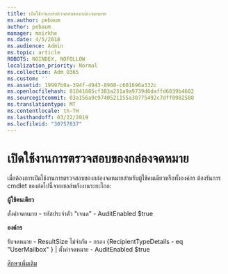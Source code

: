 ```yaml
---
title: เปิดใช้งานการตรวจสอบของกล่องจดหมาย
ms.author: pebaum
author: pebaum
manager: mnirkhe
ms.date: 4/5/2018
ms.audience: Admin
ms.topic: article
ROBOTS: NOINDEX, NOFOLLOW
localization_priority: Normal
ms.collection: Adm_O365
ms.custom: ''
ms.assetid: 19997b0a-394f-4943-8908-c601696a332c
ms.openlocfilehash: 81041685cf383a231a9a9739d6daffd6039b4602
ms.sourcegitcommit: 03a156a9c9740521155a30775492c7dff0982588
ms.translationtype: MT
ms.contentlocale: th-TH
ms.lasthandoff: 03/22/2019
ms.locfileid: "30757837"
---
```

# <a name="enable-mailbox-auditing"></a>เปิดใช้งานการตรวจสอบของกล่องจดหมาย

เมื่อต้องการเปิดใช้งานการตรวจสอบของกล่องจดหมายสำหรับผู้ใช้คนเดียวหรือทั้งองค์กร ต้องรันการ cmdlet ของต่อไปนี้จากเชลล์พลังงานระยะไกล:
  
 **ผู้ใช้คนเดียว**
  
ตั้งค่าจดหมาย - รหัสประจำตัว "เจนด" - AuditEnabled $true
  
 **องค์กร**
  
รับจดหมาย - ResultSize ไม่จำกัด - กรอง {RecipientTypeDetails - eq "UserMailbox" } | ตั้งค่าจดหมาย - AuditEnabled $true
  
[ศึกษาเพิ่มเติม](https://support.office.com/article/aaca8987-5b62-458b-9882-c28476a66918)
  

